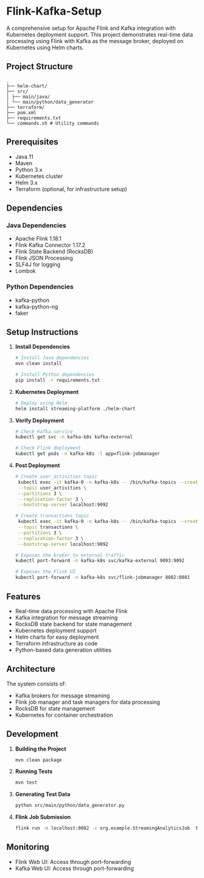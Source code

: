 # Flink-Kafka-Setup

A comprehensive setup for Apache Flink and Kafka integration with Kubernetes deployment support. This project demonstrates real-time data processing using Flink with Kafka as the message broker, deployed on Kubernetes using Helm charts.

## Project Structure
```
.
├── helm-chart/ 
├── src/ 
│ ├── main/java/ 
│ └── main/python/data_generator
├── terraform/ 
├── pom.xml 
├── requirements.txt 
└── commands.sh # Utility commands
```


## Prerequisites

- Java 11
- Maven
- Python 3.x
- Kubernetes cluster
- Helm 3.x
- Terraform (optional, for infrastructure setup)

## Dependencies

### Java Dependencies
- Apache Flink 1.18.1
- Flink Kafka Connector 1.17.2
- Flink State Backend (RocksDB)
- Flink JSON Processing
- SLF4J for logging
- Lombok

### Python Dependencies
- kafka-python
- kafka-python-ng
- faker

## Setup Instructions

1. **Install Dependencies**
   ```bash
   # Install Java dependencies
   mvn clean install

   # Install Python dependencies
   pip install -r requirements.txt
   ```

2. **Kubernetes Deployment**
   ```bash
   # Deploy using Helm
   helm install streaming-platform ./helm-chart
   ```

3. **Verify Deployment**
   ```bash
   # Check Kafka service
   kubectl get svc -n kafka-k8s kafka-external

   # Check Flink deployment
   kubectl get pods -n kafka-k8s -l app=flink-jobmanager
   ```
4. **Post Deployment**
   ```bash
   # Create user_activities topic
    kubectl exec -it kafka-0 -n kafka-k8s -- /bin/kafka-topics --create \
    --topic user_activities \
    --partitions 3 \
    --replication-factor 3 \
    --bootstrap-server localhost:9092

   # Create transactions topic
    kubectl exec -it kafka-0 -n kafka-k8s -- /bin/kafka-topics --create \
    --topic transactions \
    --partitions 3 \
    --replication-factor 3 \
    --bootstrap-server localhost:9092

   # Exposes the broker to external traffic
   kubectl port-forward -n kafka-k8s svc/kafka-external 9093:9092

   # Exposes the Flink UI
   kubectl port-forward -n kafka-k8s svc/flink-jobmanager 8082:8081
   ```

## Features

- Real-time data processing with Apache Flink
- Kafka integration for message streaming
- RocksDB state backend for state management
- Kubernetes deployment support
- Helm charts for easy deployment
- Terraform infrastructure as code
- Python-based data generation utilities

## Architecture

The system consists of:
- Kafka brokers for message streaming
- Flink job manager and task managers for data processing
- RocksDB for state management
- Kubernetes for container orchestration

## Development

1. **Building the Project**
   ```bash
   mvn clean package
   ```

2. **Running Tests**
   ```bash
   mvn test
   ```

3. **Generating Test Data**
   ```bash
   python src/main/python/data_generator.py
   ```

4. **Flink Job Submission**
   ```bash
   flink run -m localhost:8082 -c org.example.StreamingAnalyticsJob  target/Flink-Kafka-Helm-1.0-SNAPSHOT.jar
   ```

## Monitoring

- Flink Web UI: Access through port-forwarding
- Kafka Web UI: Access through port-forwarding


